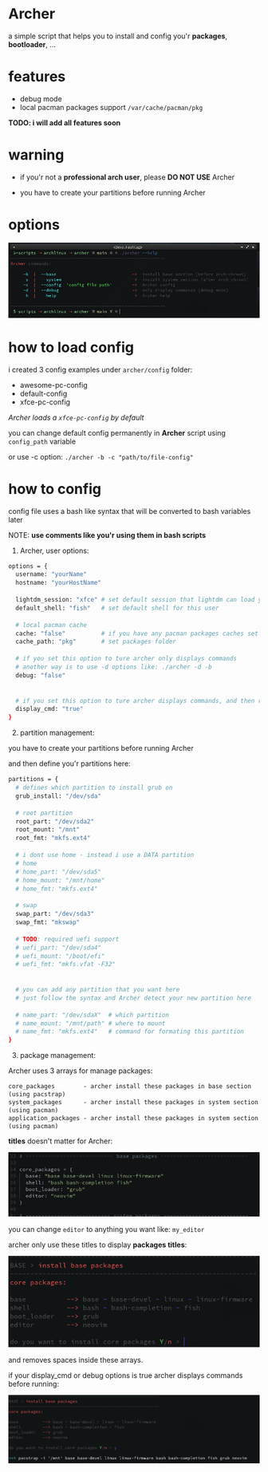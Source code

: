 # Archer
a simple script that helps you to install and config you'r **packages**, **bootloader**, ...


# features
- debug mode
- local pacman packages support `/var/cache/pacman/pkg`

**TODO: i will add all features soon**


# warning
- if you'r not a **professional arch user**, please **DO NOT USE** Archer

- you have to create your partitions before running Archer


# options
![alt text](https://github.com/devshashtag/archer/blob/main/screenshots/help.png?raw=true)


# how to load config
i created 3 config examples under `archer/config` folder:

- awesome-pc-config
- default-config
- xfce-pc-config

*Archer loads a `xfce-pc-config` by default*

you can change default config permanently in **Archer** script using `config_path` variable 

or use -c option: `./archer -b -c "path/to/file-config"`


# how to config
config file uses a bash like syntax that will be converted to bash variables later

NOTE: **use comments like you'r using them in bash scripts**

1) Archer, user options:

```bash
options = {
  username: "yourName"
  hostname: "yourHostName" 

  lightdm_session: "xfce" # set default session that lightdm can load your desktop or window manager
  default_shell: "fish"   # set default shell for this user

  # local pacman cache 
  cache: "false"          # if you have any pacman packages caches set this option to true
  cache_path: "pkg"       # set packages folder

  # if you set this option to ture archer only displays commands
  # another way is to use -d options like: ./archer -d -b
  debug: "false"


  # if you set this option to ture archer displays commands, and then runs
  display_cmd: "true"
}
```


2) partition management:

you have to create your partitions before running Archer

and then define you'r partitions here:

```bash
partitions = {
  # defines which partition to install grub on
  grub_install: "/dev/sda"

  # root partition
  root_part: "/dev/sda2"
  root_mount: "/mnt"
  root_fmt: "mkfs.ext4"

  # i dont use home - instead i use a DATA partition
  # home
  # home_part: "/dev/sda5"
  # home_mount: "/mnt/home"
  # home_fmt: "mkfs.ext4"

  # swap
  swap_part: "/dev/sda3"
  swap_fmt: "mkswap"

  # TODO: required uefi support
  # uefi_part: "/dev/sda4"
  # uefi_mount: "/boot/efi"
  # uefi_fmt: "mkfs.vfat -F32"


  # you can add any partition that you want here
  # just follow the syntax and Archer detect your new partition here

  # name_part: "/dev/sdaX"  # which partition
  # name_mount: "/mnt/path" # where to mount
  # name_fmt: "mkfs.ext4"   # command for formating this partition
}
```


3) package management:

Archer uses 3 arrays for manage packages:

```
core_packages        - archer install these packages in base section (using pacstrap)
system_packages      - archer install these packages in system section (using pacman)
application_packages - archer install these packages in system section (using pacman)
```

**titles** doesn't matter for Archer:

![alt text](https://github.com/devshashtag/archer/blob/main/screenshots/base_packages.png?raw=true)

you can change `editor` to anything you want like: `my_editor`

archer only use these titles to display **packages titles**:

![alt text](https://github.com/devshashtag/archer/blob/main/screenshots/packages.png?raw=true)

and removes spaces inside these arrays.

if your display_cmd or debug options is true archer displays commands before running:

![alt text](https://github.com/devshashtag/archer/blob/main/screenshots/base_packages_display_cmd.png?raw=true)


